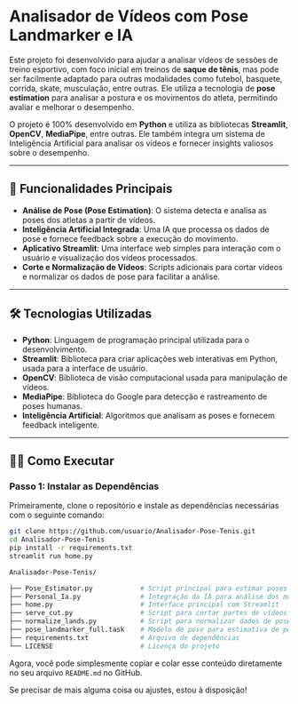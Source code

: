 # Analisador de Vídeos com Pose Landmarker e IA

Este projeto foi desenvolvido para ajudar a analisar vídeos de sessões de treino esportivo, com foco inicial em treinos de **saque de tênis**, mas pode ser facilmente adaptado para outras modalidades como futebol, basquete, corrida, skate, musculação, entre outras. Ele utiliza a tecnologia de **pose estimation** para analisar a postura e os movimentos do atleta, permitindo avaliar e melhorar o desempenho.

O projeto é 100% desenvolvido em **Python** e utiliza as bibliotecas **Streamlit**, **OpenCV**, **MediaPipe**, entre outras. Ele também integra um sistema de Inteligência Artificial para analisar os vídeos e fornecer insights valiosos sobre o desempenho.

---

## 🚀 Funcionalidades Principais

- **Análise de Pose (Pose Estimation)**: O sistema detecta e analisa as poses dos atletas a partir de vídeos.
- **Inteligência Artificial Integrada**: Uma IA que processa os dados de pose e fornece feedback sobre a execução do movimento.
- **Aplicativo Streamlit**: Uma interface web simples para interação com o usuário e visualização dos vídeos processados.
- **Corte e Normalização de Vídeos**: Scripts adicionais para cortar vídeos e normalizar os dados de pose para facilitar a análise.

---

## 🛠 Tecnologias Utilizadas

- **Python**: Linguagem de programação principal utilizada para o desenvolvimento.
- **Streamlit**: Biblioteca para criar aplicações web interativas em Python, usada para a interface de usuário.
- **OpenCV**: Biblioteca de visão computacional usada para manipulação de vídeos.
- **MediaPipe**: Biblioteca do Google para detecção e rastreamento de poses humanas.
- **Inteligência Artificial**: Algoritmos que analisam as poses e fornecem feedback inteligente.

---

## 🧑‍💻 Como Executar

### Passo 1: Instalar as Dependências

Primeiramente, clone o repositório e instale as dependências necessárias com o seguinte comando:

```bash
git clone https://github.com/usuario/Analisador-Pose-Tenis.git
cd Analisador-Pose-Tenis
pip install -r requirements.txt
streamlit run home.py
```
```bash
Analisador-Pose-Tenis/

├── Pose_Estimator.py            # Script principal para estimar poses
├── Personal_Ia.py               # Integração da IA para análise dos movimentos
├── home.py                      # Interface principal com Streamlit
├── serve_cut.py                 # Script para cortar partes de vídeos
├── normalize_lands.py           # Script para normalizar dados de pose
├── pose_landmarker_full.task    # Modelo de pose para estimativa de poses
├── requirements.txt             # Arquivo de dependências
└── LICENSE                      # Licença do projeto
```


Agora, você pode simplesmente copiar e colar esse conteúdo diretamente no seu arquivo `README.md` no GitHub.

Se precisar de mais alguma coisa ou ajustes, estou à disposição!
